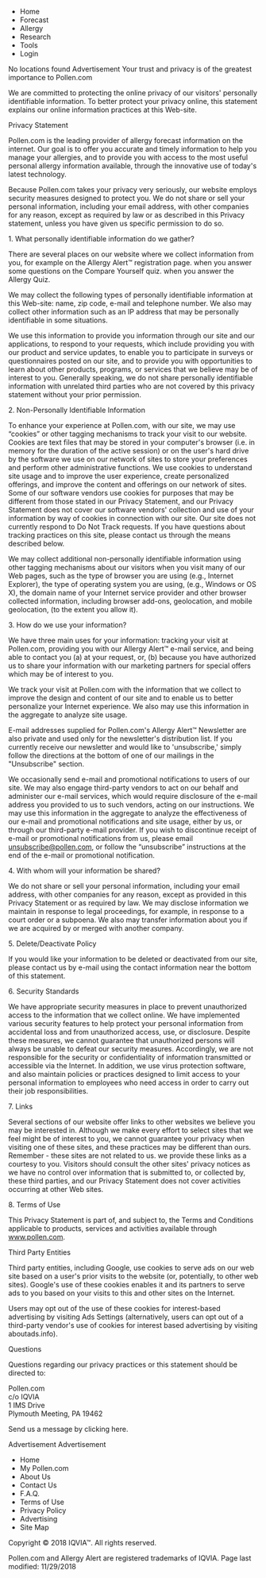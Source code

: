 *   Home
*   Forecast
*   Allergy
*   Research
*   Tools
*   Login

No locations found Advertisement Your trust and privacy is of the greatest importance to Pollen.com

We are committed to protecting the online privacy of our visitors' personally identifiable information. To better protect your privacy online, this statement explains our online information practices at this Web-site.

Privacy Statement

Pollen.com is the leading provider of allergy forecast information on the internet. Our goal is to offer you accurate and timely information to help you manage your allergies, and to provide you with access to the most useful personal allergy information available, through the innovative use of today's latest technology.

Because Pollen.com takes your privacy very seriously, our website employs security measures designed to protect you. We do not share or sell your personal information, including your email address, with other companies for any reason, except as required by law or as described in this Privacy statement, unless you have given us specific permission to do so.

1\. What personally identifiable information do we gather?

There are several places on our website where we collect information from you, for example on the Allergy Alert™ registration page. when you answer some questions on the Compare Yourself quiz. when you answer the Allergy Quiz.

We may collect the following types of personally identifiable information at this Web-site: name, zip code, e-mail and telephone number. We also may collect other information such as an IP address that may be personally identifiable in some situations.

We use this information to provide you information through our site and our applications, to respond to your requests, which include providing you with our product and service updates, to enable you to participate in surveys or questionnaires posted on our site, and to provide you with opportunities to learn about other products, programs, or services that we believe may be of interest to you. Generally speaking, we do not share personally identifiable information with unrelated third parties who are not covered by this privacy statement without your prior permission.

2\. Non-Personally Identifiable Information

To enhance your experience at Pollen.com, with our site, we may use “cookies” or other tagging mechanisms to track your visit to our website. Cookies are text files that may be stored in your computer's browser (i.e. in memory for the duration of the active session) or on the user's hard drive by the software we use on our network of sites to store your preferences and perform other administrative functions. We use cookies to understand site usage and to improve the user experience, create personalized offerings, and improve the content and offerings on our network of sites. Some of our software vendors use cookies for purposes that may be different from those stated in our Privacy Statement, and our Privacy Statement does not cover our software vendors' collection and use of your information by way of cookies in connection with our site. Our site does not currently respond to Do Not Track requests. If you have questions about tracking practices on this site, please contact us through the means described below.

We may collect additional non-personally identifiable information using other tagging mechanisms about our visitors when you visit many of our Web pages, such as the type of browser you are using (e.g., Internet Explorer), the type of operating system you are using, (e.g., Windows or OS X), the domain name of your Internet service provider and other browser collected information, including browser add-ons, geolocation, and mobile geolocation, (to the extent you allow it).

3\. How do we use your information?

We have three main uses for your information: tracking your visit at Pollen.com, providing you with our Allergy Alert™ e-mail service, and being able to contact you (a) at your request, or, (b) because you have authorized us to share your information with our marketing partners for special offers which may be of interest to you.

We track your visit at Pollen.com with the information that we collect to improve the design and content of our site and to enable us to better personalize your Internet experience. We also may use this information in the aggregate to analyze site usage.

E-mail addresses supplied for Pollen.com's Allergy Alert™ Newsletter are also private and used only for the newsletter's distribution list. If you currently receive our newsletter and would like to 'unsubscribe,' simply follow the directions at the bottom of one of our mailings in the "Unsubscribe" section.

We occasionally send e-mail and promotional notifications to users of our site. We may also engage third-party vendors to act on our behalf and administer our e-mail services, which would require disclosure of the e-mail address you provided to us to such vendors, acting on our instructions. We may use this information in the aggregate to analyze the effectiveness of our e-mail and promotional notifications and site usage, either by us, or through our third-party e-mail provider. If you wish to discontinue receipt of e-mail or promotional notifications from us, please email unsubscribe@pollen.com, or follow the “unsubscribe” instructions at the end of the e-mail or promotional notification.

4\. With whom will your information be shared?

We do not share or sell your personal information, including your email address, with other companies for any reason, except as provided in this Privacy Statement or as required by law. We may disclose information we maintain in response to legal proceedings, for example, in response to a court order or a subpoena. We also may transfer information about you if we are acquired by or merged with another company.

5\. Delete/Deactivate Policy

If you would like your information to be deleted or deactivated from our site, please contact us by e-mail using the contact information near the bottom of this statement.

6\. Security Standards

We have appropriate security measures in place to prevent unauthorized access to the information that we collect online. We have implemented various security features to help protect your personal information from accidental loss and from unauthorized access, use, or disclosure. Despite these measures, we cannot guarantee that unauthorized persons will always be unable to defeat our security measures. Accordingly, we are not responsible for the security or confidentiality of information transmitted or accessible via the Internet. In addition, we use virus protection software, and also maintain policies or practices designed to limit access to your personal information to employees who need access in order to carry out their job responsibilities.

7\. Links

Several sections of our website offer links to other websites we believe you may be interested in. Although we make every effort to select sites that we feel might be of interest to you, we cannot guarantee your privacy when visiting one of these sites, and these practices may be different than ours. Remember - these sites are not related to us. we provide these links as a courtesy to you. Visitors should consult the other sites' privacy notices as we have no control over information that is submitted to, or collected by, these third parties, and our Privacy Statement does not cover activities occurring at other Web sites.

8\. Terms of Use

This Privacy Statement is part of, and subject to, the Terms and Conditions applicable to products, services and activities available through www.pollen.com.

Third Party Entities

Third party entities, including Google, use cookies to serve ads on our web site based on a user's prior visits to the website (or, potentially, to other web sites). Google's use of these cookies enables it and its partners to serve ads to you based on your visits to this and other sites on the Internet.

Users may opt out of the use of these cookies for interest-based advertising by visiting Ads Settings (alternatively, users can opt out of a third-party vendor's use of cookies for interest based advertising by visiting aboutads.info).

Questions

Questions regarding our privacy practices or this statement should be directed to:

Pollen.com  
c/o IQVIA  
1 IMS Drive  
Plymouth Meeting, PA 19462  
  
Send us a message by clicking here.

Advertisement Advertisement

*   Home
*   My Pollen.com
*   About Us
*   Contact Us
*   F.A.Q.
*   Terms of Use
*   Privacy Policy
*   Advertising
*   Site Map

Copyright © 2018 IQVIA™. All rights reserved.

Pollen.com and Allergy Alert are registered trademarks of IQVIA. Page last modified: 11/29/2018
